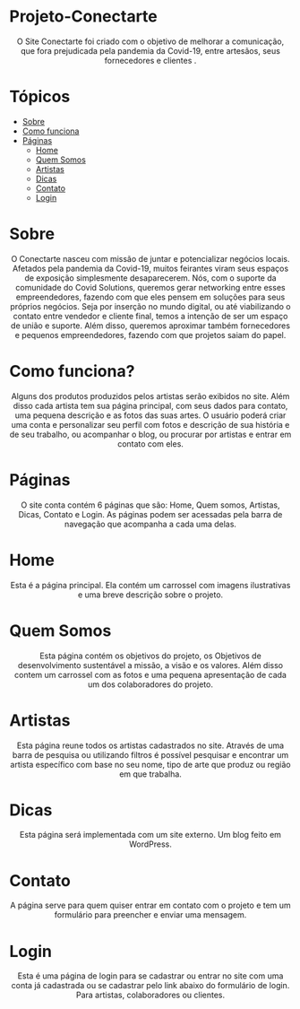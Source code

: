 # Projeto-Conectarte


<p align="center"> O Site Conectarte foi criado com o objetivo de melhorar a comunicação, que fora prejudicada pela pandemia da Covid-19, entre artesãos, seus fornecedores e clientes .  </p>


Tópicos
=================
<!--ts-->
   * [Sobre](#Sobre)
   * [Como funciona](#Como-funciona?)
   * [Páginas](#Páginas)
      * [Home](#Home)
      * [Quem Somos](#Quem-Somos)
      * [Artistas](#Artistas)
      * [Dicas](#Dicas)
      * [Contato](#Contato)
      * [Login](#Login)

<!--te-->

# Sobre

<p align="center"> O Conectarte nasceu com missão de juntar e potencializar negócios locais. Afetados pela pandemia da Covid-19, muitos feirantes viram seus espaços de exposição simplesmente desaparecerem. Nós, com o suporte da comunidade do Covid Solutions, queremos gerar networking entre esses empreendedores, fazendo com que eles pensem em soluções para seus próprios negócios. Seja por inserção no mundo digital, ou até viabilizando o contato entre vendedor e cliente final, temos a intenção de ser um espaço de união e suporte. Além disso, queremos aproximar também fornecedores e pequenos empreendedores, fazendo com que projetos saiam do papel. </p>




# Como funciona?

<p align="center"> Alguns dos produtos produzidos pelos artistas serão exibidos no site. Além disso cada artista tem sua página principal, com seus dados para contato, uma pequena descrição e as fotos das suas artes. O usuário poderá criar uma conta e personalizar seu perfil com fotos e descrição de sua história e de seu trabalho, ou acompanhar o blog, ou procurar por artistas e entrar em contato com eles. </p>


# Páginas

<p align="center"> O site conta contém 6 páginas que são: Home, Quem somos, Artistas, Dicas, Contato e Login. As páginas podem ser acessadas pela barra de navegação que acompanha a cada uma delas.
     </p>

# Home

<p align="center"> Esta é a página principal. Ela contém um carrossel com imagens ilustrativas e uma breve descrição sobre o projeto.</p>

# Quem Somos

<p align="center"> Esta página contém os objetivos do projeto, os Objetivos de desenvolvimento 
sustentável a missão, a visão e os valores. Além disso contem um carrossel com as fotos e uma pequena apresentação de cada um dos colaboradores do projeto.</p>

# Artistas
<p align="center"> Esta página reune todos os artistas cadastrados no site. Através de uma barra de pesquisa ou utilizando filtros é possível pesquisar e encontrar um artista específico com base no seu nome, tipo de arte que produz ou região em que trabalha.</p>

# Dicas
<p align="center"> Esta página será implementada com um site externo. Um blog feito em WordPress.</p>

# Contato
<p align="center"> A página serve para quem quiser entrar em contato com o projeto e tem um formulário para preencher e enviar uma mensagem.</p>

# Login
<p align="center"> Esta é uma página de login para se cadastrar ou entrar no site com uma conta já cadastrada ou se cadastrar pelo link abaixo do formulário de login. Para artistas, colaboradores ou clientes.</p>


